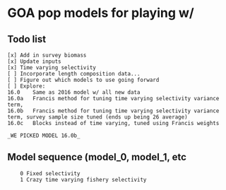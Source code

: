 # GOA pop models for playing w/
## Todo list
    [x] Add in survey biomass     
    [x] Update inputs     
    [x] Time varying selectivity
    [ ] Incorporate length composition data...
    [ ] Figure out which models to use going forward     
    [ ] Explore:
    16.0    Same as 2016 model w/ all new data
    16.0a   Francis method for tuning time varying selectivity variance term, 
    16.0b   Francis method for tuning time varying selectivity variance term, survey sample size tuned (ends up being 26 average)
    16.0c   Blocks instead of time varying, tuned using Francis weights

    _WE PICKED MODEL 16.0b_


## Model sequence (model_0, model_1, etc
		0 Fixed selectivity  
		1 Crazy time varying fishery selectivity



